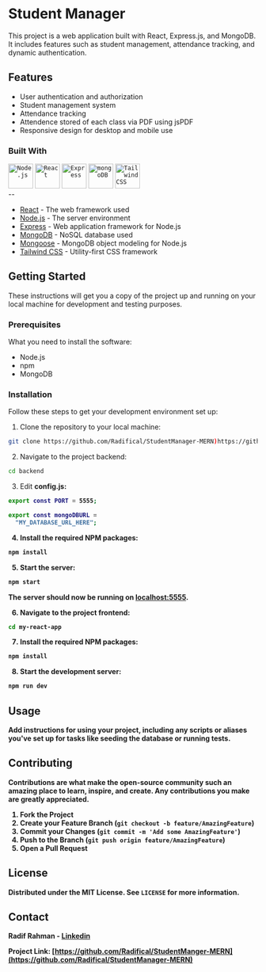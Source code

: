 # Student Manager

<DESCRIPTION>

This project is a web application built with React, Express.js, and MongoDB. It includes features such as student management, attendance tracking, and dynamic authentication.

## Features

- User authentication and authorization
- Student management system
- Attendance tracking
- Attendence stored of each class via PDF using jsPDF
- Responsive design for desktop and mobile use

### Built With
<div >
	<code><img width="50" src="https://user-images.githubusercontent.com/25181517/183568594-85e280a7-0d7e-4d1a-9028-c8c2209e073c.png" alt="Node.js" title="Node.js"/></code>
	<code><img width="50" src="https://user-images.githubusercontent.com/25181517/183897015-94a058a6-b86e-4e42-a37f-bf92061753e5.png" alt="React" title="React"/></code>
	<code><img width="50" src="https://user-images.githubusercontent.com/25181517/183859966-a3462d8d-1bc7-4880-b353-e2cbed900ed6.png" alt="Express" title="Express"/></code>
	<code><img width="50" src="https://user-images.githubusercontent.com/25181517/182884177-d48a8579-2cd0-447a-b9a6-ffc7cb02560e.png" alt="mongoDB" title="mongoDB"/></code>
	<code><img width="50" src="https://user-images.githubusercontent.com/25181517/202896760-337261ed-ee92-4979-84c4-d4b829c7355d.png" alt="Tailwind CSS" title="Tailwind CSS"/></code>
</div>
--

- [React](https://reactjs.org/) - The web framework used
- [Node.js](https://nodejs.org/) - The server environment
- [Express](https://expressjs.com/) - Web application framework for Node.js
- [MongoDB](https://www.mongodb.com/) - NoSQL database used
- [Mongoose](https://mongoosejs.com/) - MongoDB object modeling for Node.js
- [Tailwind CSS](https://tailwindcss.com/) - Utility-first CSS framework


## Getting Started

These instructions will get you a copy of the project up and running on your local machine for development and testing purposes.

### Prerequisites

What you need to install the software:

- Node.js
- npm
- MongoDB

### Installation

Follow these steps to get your development environment set up:

1. Clone the repository to your local machine:

```bash
git clone https://github.com/Radifical/StudentManager-MERN)https://github.com/Radifical/StudentManager-MERN
```

2. Navigate to the project backend:

```bash
cd backend
```

3. Edit <b>config.js<b>:

```bash
export const PORT = 5555;

export const mongoDBURL =
  "MY_DATABASE_URL_HERE";

```

4. Install the required NPM packages:

```bash
npm install
```

5. Start the server:

```bash
npm start
```
The server should now be running on [localhost:5555](http://localhost:5555).

6. Navigate to the project frontend:

```bash
cd my-react-app
```

7. Install the required NPM packages:

```bash
npm install
```

8. Start the development server:

```bash
npm run dev
```


## Usage

Add instructions for using your project, including any scripts or aliases you've set up for tasks like seeding the database or running tests.

## Contributing

Contributions are what make the open-source community such an amazing place to learn, inspire, and create. Any contributions you make are **greatly appreciated**.

1. Fork the Project
2. Create your Feature Branch (`git checkout -b feature/AmazingFeature`)
3. Commit your Changes (`git commit -m 'Add some AmazingFeature'`)
4. Push to the Branch (`git push origin feature/AmazingFeature`)
5. Open a Pull Request

## License

Distributed under the MIT License. See `LICENSE` for more information.

## Contact

Radif Rahman - [Linkedin](https://www.linkedin.com/in/radifr/)

Project Link: [https://github.com/Radifical/StudentManger-MERN](https://github.com/Radifical/StudentManager-MERN)
```
